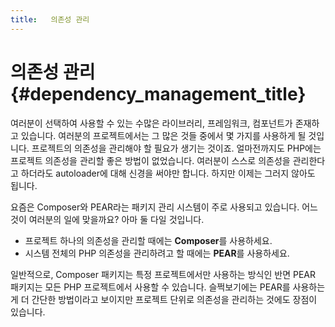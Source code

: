 ```yaml
---
title:   의존성 관리 
---
```


# 의존성 관리 {#dependency_management_title}

여러분이 선택하여 사용할 수 있는 수많은 라이브러리, 프레임워크, 컴포넌트가 존재하고 있습니다.
여러분의 프로젝트에서는 그 많은 것들 중에서 몇 가지를 사용하게 될 것입니다. 프로젝트의 의존성을 관리해야 할 필요가 생기는 것이죠.
얼마전까지도 PHP에는 프로젝트 의존성을 관리할 좋은 방법이 없었습니다. 여러분이 스스로 의존성을 관리한다고 하더라도
autoloader에 대해 신경을 써야만 합니다. 하지만 이제는 그러지 않아도 됩니다.

요즘은 Composer와 PEAR라는 패키지 관리 시스템이 주로 사용되고 있습니다. 어느 것이 여러분의 일에 맞을까요? 아마 둘 다일 것입니다.

 * 프로젝트 하나의 의존성을 관리할 때에는 **Composer**를 사용하세요.
 * 시스템 전체의 PHP 의존성을 관리하려고 할 때에는 **PEAR**를 사용하세요.

일반적으로, Composer 패키지는 특정 프로젝트에서만 사용하는 방식인 반면 PEAR 패키지는 모든 PHP 프로젝트에서 사용할 수 있습니다.
슬쩍보기에는 PEAR를 사용하는게 더 간단한 방법이라고 보이지만 프로젝트 단위로 의존성을 관리하는 것에도 장점이 있습니다.
